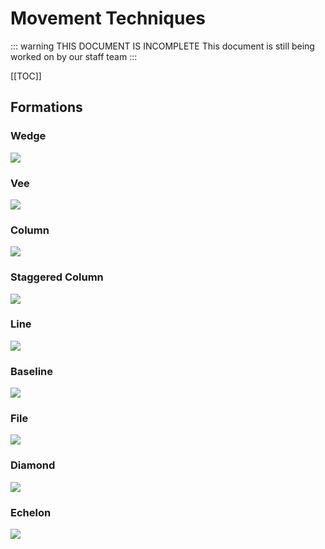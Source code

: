 # Movement Techniques

::: warning THIS DOCUMENT IS INCOMPLETE
This document is still being worked on by our staff team
:::

[[TOC]]

## Formations

### Wedge

[![](/handbook/formations/Wedge.jpg)](/handbook/formations/Wedge.jpg)

### Vee

[![](/handbook/formations/Vee.jpg)](/handbook/formations/Vee.jpg)

### Column

[![](/handbook/formations/Column.jpg)](/handbook/formations/Column.jpg)

### Staggered Column

[![](/handbook/formations/Staggered-Column.jpg)](/handbook/formations/Staggered-Column.jpg)

### Line

[![](/handbook/formations/Line.jpg)](/handbook/formations/Line.jpg)

### Baseline

[![](/handbook/formations/Baseline.jpg)](/handbook/formations/Baseline.jpg)

### File

[![](/handbook/formations/File.jpg)](/handbook/formations/File.jpg)

### Diamond

[![](/handbook/formations/Diamond.jpg)](/handbook/formations/Diamond.jpg)

### Echelon

[![](/handbook/formations/Echelon-R.jpg)](/handbook/formations/Echelon-R.jpg)
